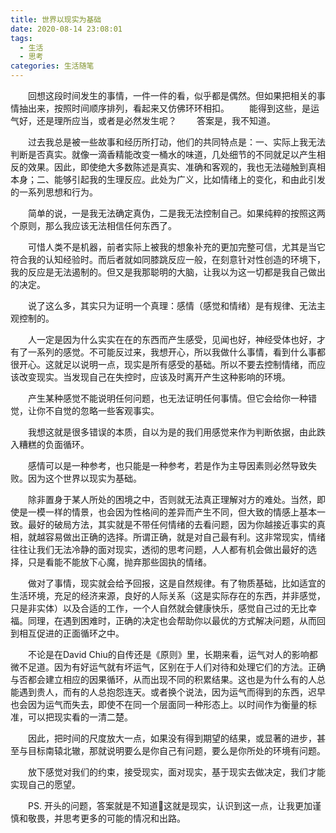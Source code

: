 ```yaml
---
title: 世界以现实为基础
date: 2020-08-14 23:08:01
tags:
  - 生活
  - 思考
categories: 生活随笔
---
```


　　回想这段时间发生的事情，一件一件的看，似乎都是偶然。但如果把相关的事情抽出来，按照时间顺序排列，看起来又仿佛环环相扣。
　　能得到这些，是运气好，还是理所应当，或者是必然发生呢？
　　答案是，我不知道。

<!--more-->

　　过去我总是被一些故事和经历所打动，他们的共同特点是：一、实际上我无法判断是否真实。就像一滴香精能改变一桶水的味道，几处细节的不同就足以产生相反的效果。因此，即使绝大多数陈述是真实、准确和客观的，我也无法碰触到真相本身；二、能够引起我的生理反应。此处为广义，比如情绪上的变化，和由此引发的一系列思想和行为。

　　简单的说，一是我无法确定真伪，二是我无法控制自己。如果纯粹的按照这两个原则，那么我应该无法相信任何东西了。

　　可惜人类不是机器，前者实际上被我的想象补充的更加完整可信，尤其是当它符合我的认知经验时。而后者就如同膝跳反应一般，在刻意针对性创造的环境下，我的反应是无法遏制的。但又是我那聪明的大脑，让我以为这一切都是我自己做出的决定。

　　说了这么多，其实只为证明一个真理：感情（感觉和情绪）是有规律、无法主观控制的。

　　人一定是因为什么实实在在的东西而产生感受，见闻也好，神经受体也好，才有了一系列的感觉。不可能反过来，我想开心，所以我做什么事情，看到什么事都很开心。这就足以说明一点，现实是所有感受的基础。所以不要去控制情绪，而应该改变现实。当发现自己在失控时，应该及时离开产生这种影响的环境。

　　产生某种感觉不能说明任何问题，也无法证明任何事情。但它会给你一种错觉，让你不自觉的忽略一些客观事实。

　　我想这就是很多错误的本质，自以为是的我们用感觉来作为判断依据，由此跌入糟糕的负面循环。

　　感情可以是一种参考，也只能是一种参考，若是作为主导因素则必然导致失败。因为这个世界以现实为基础。

　　除非置身于某人所处的困境之中，否则就无法真正理解对方的难处。当然，即使是一模一样的情景，也会因为性格间的差异而产生不同，但大致的情感上基本一致。最好的破局方法，其实就是不带任何情绪的去看问题，因为你越接近事实的真相，就越容易做出正确的选择。所谓正确，就是对自己最有利。这非常现实，情绪往往让我们无法冷静的面对现实，透彻的思考问题，人人都有机会做出最好的选择，只是看能不能放下心魔，抛弃那些固执的情绪。

　　做对了事情，现实就会给予回报，这是自然规律。有了物质基础，比如适宜的生活环境，充足的经济来源，良好的人际关系（这是实际存在的东西，并非感觉，只是非实体）以及合适的工作，一个人自然就会健康快乐，感觉自己过的无比幸福。同理，在遇到困难时，正确的决定也会帮助你以最优的方式解决问题，从而回到相互促进的正面循环之中。

　　不论是在David Chiu的自传还是《原则》里，长期来看，运气对人的影响都微不足道。因为有好运气就有坏运气，区别在于人们对待和处理它们的方法。正确与否都会建立相应的因果循环，从而出现不同的积累结果。这也是为什么有的人总能遇到贵人，而有的人总抱怨连天。或者换个说法，因为运气而得到的东西，迟早也会因为运气而失去，即使不在同一个层面同一种形态上。以时间作为衡量的标准，可以把现实看的一清二楚。

　　因此，把时间的尺度放大一点，如果没有得到期望的结果，或显著的进步，甚至与目标南辕北辙，那就说明要么是你自己有问题，要么是你所处的环境有问题。

　　放下感觉对我们的约束，接受现实，面对现实，基于现实去做决定，我们才能实现自己的愿望。



　　PS. 开头的问题，答案就是不知道🤣这就是现实，认识到这一点，让我更加谨慎和敬畏，并思考更多的可能的情况和出路。
　　
